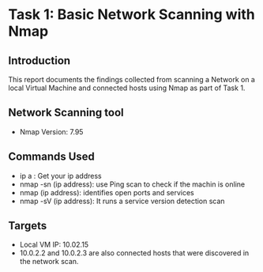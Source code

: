 # Task 1: Basic Network Scanning with Nmap

## Introduction
This report documents the findings collected from scanning a Network on a local Virtual Machine and connected hosts using Nmap as part of Task 1.

## Network Scanning tool
- Nmap Version: 7.95

## Commands Used
-  ip a : Get your ip address
-  nmap -sn (ip address): use Ping scan to check if the machin is online
-  nmap (ip address): identifies open ports and services 
-  nmap -sV (ip address): It runs a service version detection scan

## Targets

- Local VM IP: 10.02.15
- 10.0.2.2 and 10.0.2.3 are also connected hosts that were discovered in the network scan.
